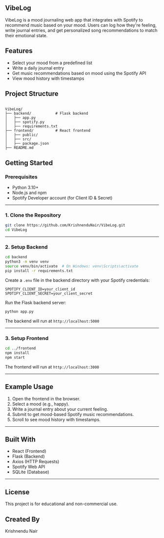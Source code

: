## VibeLog

VibeLog is a mood journaling web app that integrates with Spotify to recommend music based on your mood. Users can log how they're feeling, write journal entries, and get personalized song recommendations to match their emotional state.

## Features

- Select your mood from a predefined list
- Write a daily journal entry
- Get music recommendations based on mood using the Spotify API
- View mood history with timestamps

## Project Structure

```

VibeLog/
├── backend/           # Flask backend
│   ├── app.py
│   ├── spotify.py
│   ├── requirements.txt
├── frontend/          # React frontend
│   ├── public/
│   ├── src/
│   ├── package.json
├── README.md

````

## Getting Started

### Prerequisites

- Python 3.10+
- Node.js and npm
- Spotify Developer account (for Client ID & Secret)

---

### 1. Clone the Repository

```bash
git clone https://github.com/KrishnenduNair/VibeLog.git
cd VibeLog
````

---

### 2. Setup Backend

```bash
cd backend
python3 -m venv venv
source venv/bin/activate  # On Windows: venv\Scripts\activate
pip install -r requirements.txt
```

Create a `.env` file in the backend directory with your Spotify credentials:

```
SPOTIFY_CLIENT_ID=your_client_id
SPOTIFY_CLIENT_SECRET=your_client_secret
```

Run the Flask backend server:

```bash
python app.py
```

The backend will run at `http://localhost:5000`

---

### 3. Setup Frontend

```bash
cd ../frontend
npm install
npm start
```

The frontend will run at `http://localhost:3000`

---

## Example Usage

1. Open the frontend in the browser.
2. Select a mood (e.g., happy).
3. Write a journal entry about your current feeling.
4. Submit to get mood-based Spotify music recommendations.
5. Scroll to see mood history with timestamps.

---

## Built With

* React (Frontend)
* Flask (Backend)
* Axios (HTTP Requests)
* Spotify Web API
* SQLite (Database)

---

## License

This project is for educational and non-commercial use.

## Created By
Krishnendu Nair
